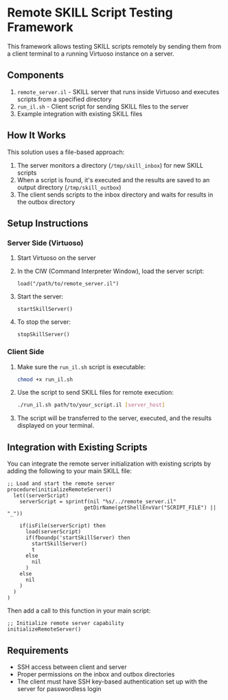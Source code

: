 # Remote SKILL Script Testing Framework

This framework allows testing SKILL scripts remotely by sending them from a client terminal to a running Virtuoso instance on a server.

## Components

1. `remote_server.il` - SKILL server that runs inside Virtuoso and executes scripts from a specified directory
2. `run_il.sh` - Client script for sending SKILL files to the server
3. Example integration with existing SKILL files

## How It Works

This solution uses a file-based approach:

1. The server monitors a directory (`/tmp/skill_inbox`) for new SKILL scripts
2. When a script is found, it's executed and the results are saved to an output directory (`/tmp/skill_outbox`)
3. The client sends scripts to the inbox directory and waits for results in the outbox directory

## Setup Instructions

### Server Side (Virtuoso)

1. Start Virtuoso on the server
2. In the CIW (Command Interpreter Window), load the server script:

   ```
   load("/path/to/remote_server.il")
   ```

3. Start the server:

   ```
   startSkillServer()
   ```

4. To stop the server:

   ```
   stopSkillServer()
   ```

### Client Side

1. Make sure the `run_il.sh` script is executable:

   ```bash
   chmod +x run_il.sh
   ```

2. Use the script to send SKILL files for remote execution:

   ```bash
   ./run_il.sh path/to/your_script.il [server_host]
   ```

3. The script will be transferred to the server, executed, and the results displayed on your terminal.

## Integration with Existing Scripts

You can integrate the remote server initialization with existing scripts by adding the following to your main SKILL file:

```skill
;; Load and start the remote server
procedure(initializeRemoteServer()
  let((serverScript)
    serverScript = sprintf(nil "%s/../remote_server.il" 
                         getDirName(getShellEnvVar("SCRIPT_FILE") || "_"))
    
    if(isFile(serverScript) then
      load(serverScript)
      if(fboundp('startSkillServer) then
        startSkillServer()
        t
      else
        nil
      )
    else
      nil
    )
  )
)
```

Then add a call to this function in your main script:

```skill
;; Initialize remote server capability
initializeRemoteServer()
```

## Requirements

- SSH access between client and server
- Proper permissions on the inbox and outbox directories
- The client must have SSH key-based authentication set up with the server for passwordless login
